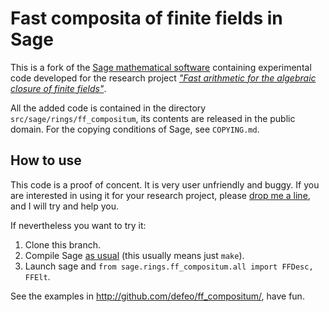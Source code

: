 # Fast composita of finite fields in Sage

This is a fork of the
[Sage mathematical software](http://github.com/sagemath/sage/)
containing experimental code developed for the research project
[*"Fast arithmetic for the algebraic closure of finite fields"*](http://github.com/defeo/ff_compositum/).

All the added code is contained in the directory
`src/sage/rings/ff_compositum`, its contents are released in the
public domain. For the copying conditions of Sage, see `COPYING.md`.

## How to use

This code is a proof of concent. It is very user unfriendly and
buggy. If you are interested in using it for your research project,
please [drop me a line](http://defeo.lu), and I will try and help you.

If nevertheless you want to try it:

1. Clone this branch.
2. Compile Sage
   [as usual](http://www.sagemath.org/doc/installation/source.html)
   (this usually means just `make`).
3. Launch sage and `from sage.rings.ff_compositum.all import FFDesc,
   FFElt`.

See the examples in <http://github.com/defeo/ff_compositum/>, have
fun.
